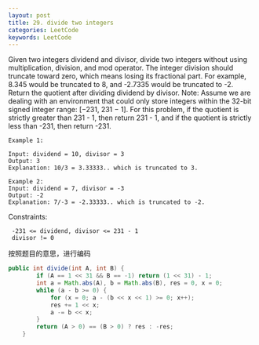 ```yaml
---
layout: post
title: 29. divide two integers
categories: LeetCode
keywords: LeetCode
---
```


Given two integers dividend and divisor,
divide two integers without using multiplication, division, and mod operator.
The integer division should truncate toward zero, which means losing its fractional part. For example, 8.345 would be truncated to 8, and -2.7335 would be truncated to -2.
Return the quotient after dividing dividend by divisor.
Note: Assume we are dealing with an environment that could only store integers within the 32-bit signed integer range: [−231, 231 − 1]. For this problem, if the quotient is strictly greater than 231 - 1, then return 231 - 1, and if the quotient is strictly less than -231, then return -231.
 
~~~
Example 1:

Input: dividend = 10, divisor = 3
Output: 3
Explanation: 10/3 = 3.33333.. which is truncated to 3.

Example 2:
Input: dividend = 7, divisor = -3
Output: -2
Explanation: 7/-3 = -2.33333.. which is truncated to -2.

~~~

Constraints:

~~~
 -231 <= dividend, divisor <= 231 - 1
 divisor != 0
~~~

按照题目的意思，进行编码

~~~ java
public int divide(int A, int B) {
        if (A == 1 << 31 && B == -1) return (1 << 31) - 1;
        int a = Math.abs(A), b = Math.abs(B), res = 0, x = 0;
        while (a - b >= 0) {
            for (x = 0; a - (b << x << 1) >= 0; x++);
            res += 1 << x;
            a -= b << x;
        }
        return (A > 0) == (B > 0) ? res : -res;
    }
~~~

